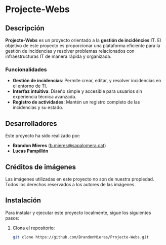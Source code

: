 # Projecte-Webs

## Descripción
**Projecte-Webs** es un proyecto orientado a la **gestión de incidències IT**. El objetivo de este proyecto es proporcionar una plataforma eficiente para la gestión de incidencias y resolver problemas relacionados con infraestructuras IT de manera rápida y organizada.

### Funcionalidades
- **Gestión de incidencias**: Permite crear, editar, y resolver incidencias en el entorno de TI.
- **Interfaz intuitiva**: Diseño simple y accesible para usuarios sin experiencia técnica avanzada.
- **Registro de actividades**: Mantén un registro completo de las incidencias y su estado.
  
## Desarrolladores
Este proyecto ha sido realizado por:

- **Brandon Mieres** ([b.mieres@sapalomera.cat](mailto:b.mieres@sapalomera.cat))
- **Lucas Pampillón**

## Créditos de imágenes
Las imágenes utilizadas en este proyecto no son de nuestra propiedad. Todos los derechos reservados a los autores de las imágenes.

## Instalación
Para instalar y ejecutar este proyecto localmente, sigue los siguientes pasos:

1. Clona el repositorio:
   ```bash
   git clone https://github.com/BrandonMieres/Projecte-Webs.git

